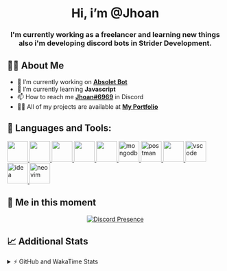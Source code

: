 <h1 align="center">Hi, i’m @Jhoan</h1>
<h3 align="center">I'm currently working as a freelancer and learning new things also i'm developing discord bots in Strider Development.</h3>

## 🙋‍♂️ About Me

- 🔭 I’m currently working on **[Absolet Bot](https://strider.cloud)**
- 🌱 I’m currently learning **Javascript**
- 📫 How to reach me **[Jhoan#6969](https://jhoan.monster/)** in Discord
- 👨‍💻 All of my projects are available at **[My Portfolio](https://jhoan.monster)**

## 🚀 Languages and Tools:
<p align="left"> 
    <a href="https://developer.mozilla.org/en-US/docs/Web/JavaScript" target="_blank"> <img src="https://img.icons8.com/color/48/000000/javascript.png" width="48" height="48"/> </a> 
    <a href="https://www.w3.org/html/" target="_blank"> <img src="https://img.icons8.com/color/48/000000/html-5.png" width="48" height="48"/> </a> 
    <a href="https://www.w3schools.com/css/" target="_blank"> <img src="https://img.icons8.com/color/48/000000/css3.png" width="48" height="48"/> </a> 
    <a href="https://getbootstrap.com" target="_blank"> <img src="https://img.icons8.com/color/48/000000/bootstrap.png" width="48" height="48"/> </a> 
    <a href="https://nodejs.org" target="_blank"> <img src="https://i.imgur.com/XX8lvL7.png" width="48" height="48"/> </a> 
    <a href="https://www.mongodb.com/" target="_blank"> <img src="https://i.imgur.com/nRtS3AN.png" alt="mongodb" width="48" height="48"/> </a> 
    <a href="https://postman.com" target="_blank"> <img src="https://www.vectorlogo.zone/logos/getpostman/getpostman-icon.svg" alt="postman" width="48" height="48"/> </a>   
    <a href="https://git-scm.com/" target="_blank"> <img src="https://img.icons8.com/color/48/000000/git.png" width="48" height="48"/> </a> 
    <a href="https://code.visualstudio.com" target="_blank" > <img src="https://upload.wikimedia.org/wikipedia/commons/thumb/9/9a/Visual_Studio_Code_1.35_icon.svg/2048px-Visual_Studio_Code_1.35_icon.svg.png" alt="vscode" width="48" height="48"> </a>
    <a href="https://www.jetbrains.com/es-es/idea/" target="_blank" > <img src="https://resources.jetbrains.com/storage/products/intellij-idea/img/meta/intellij-idea_logo_300x300.png" alt="idea" width="48" height="48"> </a>
    <a href="https://neovim.io" target="_blank"> <img src="https://icons.iconarchive.com/icons/papirus-team/papirus-apps/512/nvim-icon.png" alt="neovim" width="48" height="48"/> </a>
</p>
  
## 👤 Me in this moment
<p align="center">
    <a href="https://discord.com/users/612460795124776960" target="_blank" rel="nofollow">
        <img src="https://lanyard-profile-readme.vercel.app/api/612460795124776960?idleMessage=Probably%20coding%20Absolet..." alt="Discord Presence" align="center">
    </a>
</p>

## 📈 Additional Stats
<details>
    <summary>⚡ GitHub and WakaTime Stats</summary>
    <br/>

<!--START_SECTION:waka-->
![Code Time](http://img.shields.io/badge/Code%20Time-381%20hrs%201%20min-blue)

**🐱 My GitHub Data** 

> 🏆 741 Contributions in the Year 2022
 > 
> 📦 59.4 kB Used in GitHub's Storage 
 > 
> 💼 Opted to Hire
 > 
> 📜 4 Public Repositories 
 > 
> 🔑 26 Private Repositories  
 > 
**I'm an Early 🐤** 

```text
🌞 Morning    53 commits     ██░░░░░░░░░░░░░░░░░░░░░░░   8.1% 
🌆 Daytime    297 commits    ███████████░░░░░░░░░░░░░░   45.41% 
🌃 Evening    273 commits    ██████████░░░░░░░░░░░░░░░   41.74% 
🌙 Night      31 commits     █░░░░░░░░░░░░░░░░░░░░░░░░   4.74%

```
📅 **I'm Most Productive on Wednesday** 

```text
Monday       103 commits    ████░░░░░░░░░░░░░░░░░░░░░   15.75% 
Tuesday      91 commits     ███░░░░░░░░░░░░░░░░░░░░░░   13.91% 
Wednesday    126 commits    ████░░░░░░░░░░░░░░░░░░░░░   19.27% 
Thursday     69 commits     ██░░░░░░░░░░░░░░░░░░░░░░░   10.55% 
Friday       64 commits     ██░░░░░░░░░░░░░░░░░░░░░░░   9.79% 
Saturday     117 commits    ████░░░░░░░░░░░░░░░░░░░░░   17.89% 
Sunday       84 commits     ███░░░░░░░░░░░░░░░░░░░░░░   12.84%

```


📊 **This Week I Spent My Time On** 

```text
⌚︎ Time Zone: America/Bogota

💬 Programming Languages: 
EJS                      15 hrs 59 mins      ████████████░░░░░░░░░░░░░   48.87% 
TypeScript               13 hrs              ██████████░░░░░░░░░░░░░░░   39.78% 
JavaScript               1 hr 40 mins        █░░░░░░░░░░░░░░░░░░░░░░░░   5.14% 
JSON                     42 mins             ░░░░░░░░░░░░░░░░░░░░░░░░░   2.14% 
YAML                     39 mins             ░░░░░░░░░░░░░░░░░░░░░░░░░   2.01%

🔥 Editors: 
VS Code                  32 hrs 43 mins      █████████████████████████   100.0%

🐱‍💻 Projects: 
Strider-System           31 hrs 37 mins      ████████████████████████░   96.66% 
Absolet-Bot              33 mins             ░░░░░░░░░░░░░░░░░░░░░░░░░   1.73% 
linz-egg                 31 mins             ░░░░░░░░░░░░░░░░░░░░░░░░░   1.61%

💻 Operating System: 
Linux                    32 hrs 43 mins      █████████████████████████   100.0%

```

**I Mostly Code in JavaScript** 

```text
JavaScript               15 repos            █████████████████░░░░░░░░   68.18% 
Java                     2 repos             ██░░░░░░░░░░░░░░░░░░░░░░░   9.09% 
CSS                      2 repos             ██░░░░░░░░░░░░░░░░░░░░░░░   9.09% 
TypeScript               1 repo              █░░░░░░░░░░░░░░░░░░░░░░░░   4.55% 
Shell                    1 repo              █░░░░░░░░░░░░░░░░░░░░░░░░   4.55%

```



 Last Updated on 01/08/2022 19:10:59 UTC
<!--END_SECTION:waka-->
</details>
